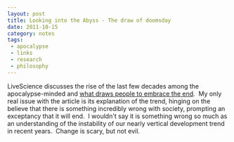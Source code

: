 ```yaml
---
layout: post
title: Looking into the Abyss - The draw of doomsday
date: 2011-10-15
category: notes
tags:
 - apocalypse
 - links
 - research
 - philosophy
---
```


<p>LiveScience discusses the rise of the last few decades among the apocalypse-minded and <a href="http://www.livescience.com/14179-doomsday-psychology-21-judgment-day-apocalypse.html" target="_blank">what draws people to embrace the end</a>. &nbsp;My only real issue with the article is its explanation of the trend, hinging on the believe that there is something incredibly wrong with society, prompting an exceptancy that it will end. &nbsp;I wouldn't say it is something wrong so much as an understanding of the instability of our nearly vertical development trend in recent years. &nbsp;Change is scary, but not evil.</p>
